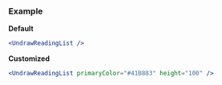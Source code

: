 ### Example

**Default**
```jsx
<UndrawReadingList />
```

**Customized**
```jsx
<UndrawReadingList primaryColor="#41B883" height="100" />
```
